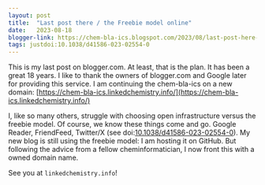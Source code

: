 ```yaml
---
layout: post
title:  "Last post there / the Freebie model online"
date:   2023-08-18
blogger-link: https://chem-bla-ics.blogspot.com/2023/08/last-post-here-freebie-model-online.html
tags: justdoi:10.1038/d41586-023-02554-0
---
```


This is my last post on blogger.com. At least, that is the plan. It has been a great 18 years. I like to thank the owners of
blogger.com and Google later for providing this service. I am continuing the chem-bla-ics on a new domain:
[https://chem-bla-ics.linkedchemistry.info/](https://chem-bla-ics.linkedchemistry.info/)

I, like so many others, struggle with choosing open infrastructure versus the freebie model. Of course, we know these things come
and go. Google Reader, FriendFeed, Twitter/X (see doi:[10.1038/d41586-023-02554-0](https://doi.org/10.1038/d41586-023-02554-0)).
My new blog is still using the freebie model: I am hosting it on GitHub. But following the advice from a fellow cheminformatician,
I now front this with a owned domain name.

See you at `linkedchemistry.info`!
